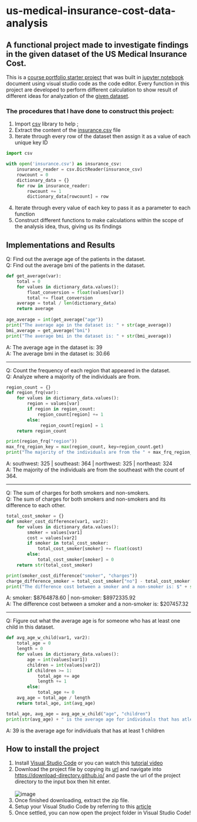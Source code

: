 # us-medical-insurance-cost-data-analysis

## A functional project made to investigate findings in the given dataset of the US Medical Insurance Cost.

This is a [course portfolio starter project](https://discuss.codecademy.com/c/project/portfolio-project-python-project/1908) that was built in [jupyter notebook](https://jupyter.org/) document using visual studio code as the code editor. Every function in this project are developed to perform different calculation to show result of different ideas for analyzation of the [given dataset](https://raw.githubusercontent.com/Irron21/us-medical-insurance-cost-data-analysis/main/us-medical-insurance-cost-project-files/insurance.csv).

### The procedures that I have done to construct this project:
1. Import [csv](https://docs.python.org/3/library/csv.html) library to help ;
2. Extract the content of the [insurance.csv](https://github.com/Irron21/us-medical-insurance-cost-data-analysis/blob/main/us-medical-insurance-cost-project-files/insurance.csv) file
3. Iterate through every row of the dataset then assign it as a value of each unique key ID
```python
import csv

with open('insurance.csv') as insurance_csv:
    insurance_reader = csv.DictReader(insurance_csv)
    rowcount = 0
    dictionary_data = {}
    for row in insurance_reader:
        rowcount += 1
        dictionary_data[rowcount] = row
```
4. Iterate through every value of each key to pass it as a parameter to each function
5. Construct different functions to make calculations within the scope of the analysis idea, thus, giving us its findings

## Implementations and Results
Q: Find out the average age of the patients in the dataset. <br>
Q: Find out the average bmi of the patients in the dataset.
```python
def get_average(var):
    total = 0
    for values in dictionary_data.values():
        float_conversion = float(values[var])
        total += float_conversion
    average = total / len(dictionary_data)
    return average
    
age_average = int(get_average("age"))
print("The average age in the dataset is: " + str(age_average))
bmi_average = get_average("bmi")
print("The average bmi in the dataset is: " + str(bmi_average))
```

A: The average age in the dataset is: 39 <br>
A: The average bmi in the dataset is: 30.66

---

Q: Count the frequency of each region that appeared in the dataset. <br>
Q: Analyze where a majority of the individuals are from.
```python
region_count = {}
def region_frq(var):
    for values in dictionary_data.values():
        region = values[var]
        if region in region_count:
            region_count[region] += 1
        else:
             region_count[region] = 1
    return region_count

print(region_frq("region"))
max_frq_region_key = max(region_count, key=region_count.get)
print("The majority of the individuals are from the " + max_frq_region_key+ " with the count of " + str(max(region_count.values())))
```
A: southwest: 325 | southeast: 364 | northwest: 325 | northeast: 324 <br>
A: The majority of the individuals are from the southeast with the count of 364.

---

Q: The sum of charges for both smokers and non-smokers. <br>
Q: The sum of charges for both smokers and non-smokers and its difference to each other.
```python
total_cost_smoker = {}
def smoker_cost_difference(var1, var2):
    for values in dictionary_data.values():
        smoker = values[var1]
        cost = values[var2]
        if smoker in total_cost_smoker:
            total_cost_smoker[smoker] += float(cost)
        else:
            total_cost_smoker[smoker] = 0
    return str(total_cost_smoker)

print(smoker_cost_difference("smoker", "charges"))
charge_difference_smoker = total_cost_smoker["no"] - total_cost_smoker["yes"]
print("The difference cost between a smoker and a non-smoker is: $" + str(charge_difference_smoker))
```
A: smoker: $8764878.60 | non-smoker: $8972335.92 <br>
A: The difference cost between a smoker and a non-smoker is: $207457.32

---

Q: Figure out what the average age is for someone who has at least one child in this dataset.
```python
def avg_age_w_child(var1, var2):
    total_age = 0
    length = 0
    for values in dictionary_data.values():
        age = int(values[var1])
        children = int(values[var2])
        if children >= 1:
            total_age += age
            length += 1
        else:
            total_age += 0
    avg_age = total_age / length
    return total_age, int(avg_age)

total_age, avg_age = avg_age_w_child("age", "children")
print(str(avg_age) + " is the average age for individuals that has atleast 1 children")
```
A: 39 is the average age for individuals that has at least 1 children

## How to install the project
1. Install [Visual Studio Code](https://code.visualstudio.com/) or you can watch this [tutorial video](https://www.youtube.com/watch?v=JPZsB_6yHVo)
2. Download the project file by copying its [url](https://github.com/Irron21/us-medical-insurance-cost-data-analysis/tree/main/python-portfolio-project-starter-files) and navigate into https://download-directory.github.io/ and paste the url of the project directory to the input box then hit enter. <br><br>
![image](https://user-images.githubusercontent.com/106497944/226794192-f87e4e3d-9f03-401c-9ac3-28afbe8e9a84.png)
3. Once finished downloading, extract the zip file.
4. Setup your Visual Studio Code by referring to this [article](https://code.visualstudio.com/docs/datascience/jupyter-notebooks#_setting-up-your-environment)
5. Once settled, you can now open the project folder in Visual Studio Code!

